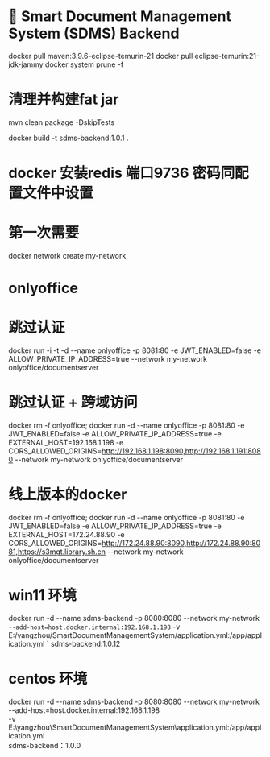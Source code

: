 ﻿# 📄 Smart Document Management System (SDMS) Backend
docker pull maven:3.9.6-eclipse-temurin-21
docker pull eclipse-temurin:21-jdk-jammy
docker system prune -f

# 清理并构建fat jar
mvn clean package -DskipTests

docker build -t sdms-backend:1.0.1 .


# docker 安装redis 端口9736 密码同配置文件中设置

# 第一次需要
docker network create my-network
# onlyoffice
# 跳过认证
docker run -i -t -d --name onlyoffice -p 8081:80 -e JWT_ENABLED=false -e ALLOW_PRIVATE_IP_ADDRESS=true --network my-network onlyoffice/documentserver
# 跳过认证 + 跨域访问
docker rm -f onlyoffice; docker run -d --name onlyoffice -p 8081:80 -e JWT_ENABLED=false -e ALLOW_PRIVATE_IP_ADDRESS=true -e EXTERNAL_HOST=192.168.1.198 -e CORS_ALLOWED_ORIGINS=http://192.168.1.198:8090,http://192.168.1.191:8080 --network my-network onlyoffice/documentserver
# 线上版本的docker 
docker rm -f onlyoffice; docker run -d --name onlyoffice -p 8081:80 -e JWT_ENABLED=false -e ALLOW_PRIVATE_IP_ADDRESS=true -e EXTERNAL_HOST=172.24.88.90 -e CORS_ALLOWED_ORIGINS=http://172.24.88.90:8090,http://172.24.88.90:8081,https://s3mgt.library.sh.cn --network my-network onlyoffice/documentserver


# win11 环境
docker run -d --name sdms-backend -p 8080:8080 --network my-network `
    --add-host=host.docker.internal:192.168.1.198 `
-v E:/yangzhou/SmartDocumentManagementSystem/application.yml:/app/application.yml `
sdms-backend:1.0.12


# centos 环境
docker run -d --name sdms-backend -p 8080:8080 --network my-network \
--add-host=host.docker.internal:192.168.1.198 \
-v E:\yangzhou\SmartDocumentManagementSystem\application.yml:/app/application.yml \
sdms-backend：1.0.0